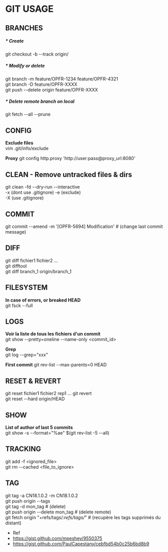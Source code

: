 GIT USAGE
=========

BRANCHES
------
##### * Create
git checkout -b <branch> --track origin/<branch>

##### * Modify or delete
git branch -m feature/OPFR-1234 feature/OPFR-4321  
git branch -D feature/OPFR-XXXX  
git push --delete origin feature/OPFR-XXXX  

##### * Delete remote branch on local
git fetch --all --prune 

CONFIG
------
**Exclude files**  
vim .git/info/exclude  

**Proxy**
git config http.proxy 'http://user:pass@proxy_url:8080'

CLEAN - Remove untracked files & dirs
-----
git clean -fd --dry-run --interactive  
    -x (dont use .gitignore) -e (exclude) <pattern>  
    -X (use .gitignore)

COMMIT
------
git commit --amend -m '[OPFR-5694] Modification'    # (change last commit message)

DIFF
----
git diff fichier1 fichier2 ...  
git difftool  
git diff branch_1 origin/branch_1

FILESYSTEM
----------
**In case of errors, or breaked HEAD**  
git fsck --full

LOGS
----
**Voir la liste de tous les fichiers d'un commit**  
git show --pretty=oneline --name-only <commit_id>   

**Grep**  
git log --grep="xxx"

**First commit**
git rev-list --max-parents=0 HEAD  

RESET & REVERT
--------------
git reset fichier1 fichier2 rep1 ... 
git revert <commit>  
git reset --hard origin/HEAD
    
SHOW
----
**List of author of last 5 commits**  
git show -s --format="%ae" $(git rev-list -5 --all)  
    
TRACKING
--------
git add -f <ignored_file>  
git rm --cached <file_to_ignore> 

TAG
---
git tag -a CN18.1.0.2 -m CN18.1.0.2  
git push origin --tags  
git tag -d mon_tag      # (delete)  
git push origin --delete mon_tag    # (delete remote)  
git fetch origin "+refs/tags/*:refs/tags/*"     # (recupère les tags supprimés du distant)

* Ref
* https://gist.github.com/mpeshev/9550375
* https://gist.github.com/PaulCapestany/cebfbd54b0c25b6bd8b9
